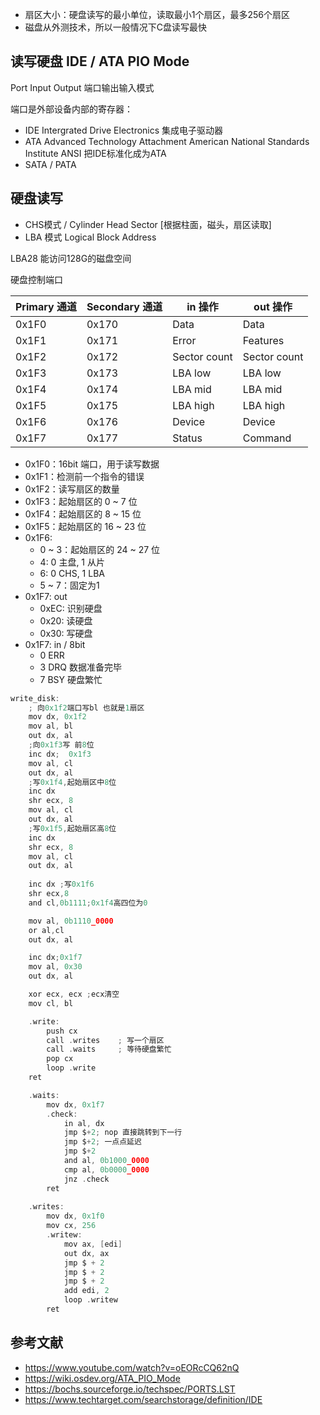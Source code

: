 - 扇区大小：硬盘读写的最小单位，读取最小1个扇区，最多256个扇区
- 磁盘从外测技术，所以一般情况下C盘读写最快

## 读写硬盘 IDE / ATA PIO Mode

Port Input Output 端口输出输入模式

端口是外部设备内部的寄存器：

- IDE Intergrated Drive Electronics 集成电子驱动器
- ATA   Advanced Technology Attachment
American National Standards Institute ANSI  把IDE标准化成为ATA
- SATA / PATA

## 硬盘读写

- CHS模式 / Cylinder Head Sector [根据柱面，磁头，扇区读取]
- LBA 模式 Logical Block Address

LBA28 能访问128G的磁盘空间

硬盘控制端口

| Primary 通道            | Secondary 通道 | in 操作      | out 操作     |
| ----------------------- | -------------- | ------------ | ------------ |
| 0x1F0                   | 0x170          | Data         | Data         |
| 0x1F1                   | 0x171          | Error        | Features     |
| 0x1F2                   | 0x172          | Sector count | Sector count |
| 0x1F3                   | 0x173          | LBA low      | LBA low      |
| 0x1F4                   | 0x174          | LBA mid      | LBA mid      |
| 0x1F5                   | 0x175          | LBA high     | LBA high     |
| 0x1F6                   | 0x176          | Device       | Device       |
| 0x1F7                   | 0x177          | Status       | Command      |

- 0x1F0：16bit 端口，用于读写数据
- 0x1F1：检测前一个指令的错误
- 0x1F2：读写扇区的数量
- 0x1F3：起始扇区的 0 ~ 7 位
- 0x1F4：起始扇区的 8 ~ 15 位
- 0x1F5：起始扇区的 16 ~ 23 位
- 0x1F6:
    - 0 ~ 3：起始扇区的 24 ~ 27 位
    - 4: 0 主盘, 1 从片
    - 6: 0 CHS, 1 LBA
    - 5 ~ 7：固定为1
- 0x1F7: out
    - 0xEC: 识别硬盘
    - 0x20: 读硬盘
    - 0x30: 写硬盘
- 0x1F7: in / 8bit
    - 0 ERR
    - 3 DRQ 数据准备完毕
    - 7 BSY 硬盘繁忙


```c
write_disk:
    ; 向0x1f2端口写bl 也就是1扇区
    mov dx, 0x1f2
    mov al, bl
    out dx, al
    ;向0x1f3写 前8位
    inc dx;  0x1f3
    mov al, cl
    out dx, al
    ;写0x1f4,起始扇区中8位
    inc dx
    shr ecx, 8
    mov al, cl
    out dx, al
    ;写0x1f5,起始扇区高8位
    inc dx
    shr ecx, 8
    mov al, cl
    out dx, al
    
    inc dx ;写0x1f6
    shr ecx,8
    and cl,0b1111;0x1f4高四位为0

    mov al, 0b1110_0000
    or al,cl
    out dx, al

    inc dx;0x1f7
    mov al, 0x30
    out dx, al

    xor ecx, ecx ;ecx清空
    mov cl, bl

    .write: 
        push cx
        call .writes    ; 写一个扇区
        call .waits     ; 等待硬盘繁忙
        pop cx
        loop .write
    ret

    .waits:
        mov dx, 0x1f7
        .check:
            in al, dx
            jmp $+2; nop 直接跳转到下一行
            jmp $+2; 一点点延迟
            jmp $+2
            and al, 0b1000_0000
            cmp al, 0b0000_0000
            jnz .check
        ret
    
    .writes:
        mov dx, 0x1f0
        mov cx, 256
        .writew:
            mov ax, [edi]
            out dx, ax
            jmp $ + 2
            jmp $ + 2
            jmp $ + 2
            add edi, 2
            loop .writew
        ret
```

## 参考文献

- <https://www.youtube.com/watch?v=oEORcCQ62nQ>
- <https://wiki.osdev.org/ATA_PIO_Mode>
- <https://bochs.sourceforge.io/techspec/PORTS.LST>
- <https://www.techtarget.com/searchstorage/definition/IDE>
